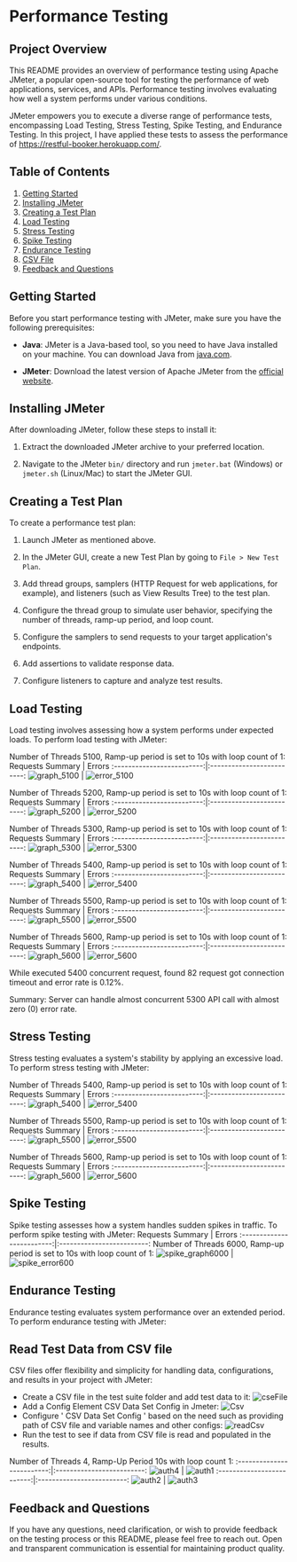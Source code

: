 # Performance Testing

## Project Overview

This README provides an overview of performance testing using Apache JMeter, a popular open-source tool for testing the performance of web applications, services, and APIs.
Performance testing involves evaluating how well a system performs under various conditions. 

JMeter empowers you to execute a diverse range of performance tests, encompassing Load Testing, Stress Testing, Spike Testing, and Endurance Testing. In this project, I have applied these tests to assess the performance of https://restful-booker.herokuapp.com/.

## Table of Contents

1. [Getting Started](#getting-started)
2. [Installing JMeter](#installing-jmeter)
3. [Creating a Test Plan](#creating-a-test-plan)
4. [Load Testing](#load-testing)
5. [Stress Testing](#stress-testing)
6. [Spike Testing](#spike-testing)
7. [Endurance Testing](#endurance-testing)
8. [CSV File](#csv-file)
9. [Feedback and Questions](#feedback-and-questions)

## Getting Started

Before you start performance testing with JMeter, make sure you have the following prerequisites:

- **Java**: JMeter is a Java-based tool, so you need to have Java installed on your machine. You can download Java from [java.com](https://www.java.com/).

- **JMeter**: Download the latest version of Apache JMeter from the [official website](https://jmeter.apache.org/download_jmeter.cgi).

## Installing JMeter

After downloading JMeter, follow these steps to install it:

1. Extract the downloaded JMeter archive to your preferred location.

2. Navigate to the JMeter `bin/` directory and run `jmeter.bat` (Windows) or `jmeter.sh` (Linux/Mac) to start the JMeter GUI.

## Creating a Test Plan

To create a performance test plan:

1. Launch JMeter as mentioned above.

2. In the JMeter GUI, create a new Test Plan by going to `File > New Test Plan`.

3. Add thread groups, samplers (HTTP Request for web applications, for example), and listeners (such as View Results Tree) to the test plan.

4. Configure the thread group to simulate user behavior, specifying the number of threads, ramp-up period, and loop count.

5. Configure the samplers to send requests to your target application's endpoints.

6. Add assertions to validate response data.

7. Configure listeners to capture and analyze test results.

## Load Testing

Load testing involves assessing how a system performs under expected loads. To perform load testing with JMeter:

Number of Threads 5100, Ramp-up period is set to 10s with loop count of 1:
Requests Summary             |  Errors
:-------------------------:|:-------------------------:
![graph_5100](https://github.com/rabeya19/Performance_Testing/assets/50509949/033bea0d-2f79-482c-af42-9b2c37e7e7eb) | ![error_5100](https://github.com/rabeya19/Performance_Testing/assets/50509949/caec0fcf-d868-4088-bc64-b58f327272bc)

Number of Threads 5200, Ramp-up period is set to 10s with loop count of 1:
Requests Summary             |  Errors
:-------------------------:|:-------------------------:
![graph_5200](https://github.com/rabeya19/Performance_Testing/assets/50509949/1cf9afb0-078d-4737-97c6-9118f1111064) | ![error_5200](https://github.com/rabeya19/Performance_Testing/assets/50509949/8ee21330-c011-4825-a143-8c190faafe86)

Number of Threads 5300, Ramp-up period is set to 10s with loop count of 1:
Requests Summary             |  Errors
:-------------------------:|:-------------------------:
![graph_5300](https://github.com/rabeya19/Performance_Testing/assets/50509949/f1af4822-b5eb-45c6-9ab0-b371b0d51eff) | ![error_5300](https://github.com/rabeya19/Performance_Testing/assets/50509949/25c77ac2-9a3b-422a-996a-b415a6cd051d)

Number of Threads 5400, Ramp-up period is set to 10s with loop count of 1:
Requests Summary             |  Errors
:-------------------------:|:-------------------------:
![graph_5400](https://github.com/rabeya19/Performance_Testing/assets/50509949/48217f8e-02df-4cf0-81e8-36c24d918213) | ![error_5400](https://github.com/rabeya19/Performance_Testing/assets/50509949/8e55bc01-64d5-4d3c-8a32-ad7de2c50da2)

Number of Threads 5500, Ramp-up period is set to 10s with loop count of 1:
Requests Summary             |  Errors
:-------------------------:|:-------------------------:
![graph_5500](https://github.com/rabeya19/Performance_Testing/assets/50509949/82ec1f22-6074-4000-bb1e-0cad73fefa75) | ![error_5500](https://github.com/rabeya19/Performance_Testing/assets/50509949/98f678f1-a921-48fc-8603-d90e0fc2d8ba)

Number of Threads 5600, Ramp-up period is set to 10s with loop count of 1:
Requests Summary             |  Errors
:-------------------------:|:-------------------------:
![graph_5600](https://github.com/rabeya19/Performance_Testing/assets/50509949/aa039022-e951-4cdd-a300-5e37e659881c) | ![error_5600](https://github.com/rabeya19/Performance_Testing/assets/50509949/01b2dd08-f4f9-436b-81a6-744cfaffbefb)

While executed 5400 concurrent request, found  82 request got connection timeout and error rate is 0.12%. 

Summary: Server can handle almost concurrent 5300 API call with almost zero (0) error rate.

## Stress Testing

Stress testing evaluates a system's stability by applying an excessive load. To perform stress testing with JMeter:

Number of Threads 5400, Ramp-up period is set to 10s with loop count of 1:
Requests Summary             |  Errors
:-------------------------:|:-------------------------:
![graph_5400](https://github.com/rabeya19/Performance_Testing/assets/50509949/48217f8e-02df-4cf0-81e8-36c24d918213) | ![error_5400](https://github.com/rabeya19/Performance_Testing/assets/50509949/8e55bc01-64d5-4d3c-8a32-ad7de2c50da2)

Number of Threads 5500, Ramp-up period is set to 10s with loop count of 1:
Requests Summary             |  Errors
:-------------------------:|:-------------------------:
![graph_5500](https://github.com/rabeya19/Performance_Testing/assets/50509949/82ec1f22-6074-4000-bb1e-0cad73fefa75) | ![error_5500](https://github.com/rabeya19/Performance_Testing/assets/50509949/98f678f1-a921-48fc-8603-d90e0fc2d8ba)

Number of Threads 5600, Ramp-up period is set to 10s with loop count of 1:
Requests Summary             |  Errors
:-------------------------:|:-------------------------:
![graph_5600](https://github.com/rabeya19/Performance_Testing/assets/50509949/aa039022-e951-4cdd-a300-5e37e659881c) | ![error_5600](https://github.com/rabeya19/Performance_Testing/assets/50509949/01b2dd08-f4f9-436b-81a6-744cfaffbefb)

## Spike Testing

Spike testing assesses how a system handles sudden spikes in traffic. To perform spike testing with JMeter:
Requests Summary             |  Errors
:-------------------------:|:-------------------------:
Number of Threads 6000, Ramp-up period is set to 10s with loop count of 1:
![spike_graph6000](https://github.com/rabeya19/Performance_Testing/assets/50509949/2c751f7e-e4ac-4afc-b6ec-29904a208823) | ![spike_error600](https://github.com/rabeya19/Performance_Testing/assets/50509949/8e0816dc-b113-4df5-8e52-2a12128b1204)

## Endurance Testing

Endurance testing evaluates system performance over an extended period. To perform endurance testing with JMeter:



## Read Test Data from CSV file

CSV files offer flexibility and simplicity for handling data, configurations, and results in your project with JMeter:

- Create a CSV file in the test suite folder and add test data to it:
  ![cseFile](https://github.com/rabeya19/Performance_Testing/assets/50509949/eb146f63-87a8-4e91-bc2d-e52711930743)
- Add a Config Element CSV Data Set Config in Jmeter:
  ![Csv](https://github.com/rabeya19/Performance_Testing/assets/50509949/22cff79a-5f4f-491e-ae39-9b90e3c19aae)
- Configure ' CSV Data Set Config ' based on the need such as providing path of CSV file and variable names and other configs:
![readCsv](https://github.com/rabeya19/Performance_Testing/assets/50509949/7b0d3d9c-0e10-4ce7-898c-f3fbbd103faf)
- Run the test to see if data from CSV file is read and populated in the results.

Number of Threads 4, Ramp-Up Period 10s with loop count 1:
:-------------------------:|:-------------------------:
![auth4](https://github.com/rabeya19/Performance_Testing/assets/50509949/f4e9819b-3b51-4300-a221-aa5571e49cfe) | ![auth1](https://github.com/rabeya19/Performance_Testing/assets/50509949/e0706e91-d7b7-405f-8b0c-87cc8e2a2538)
:-------------------------:|:-------------------------:
![auth2](https://github.com/rabeya19/Performance_Testing/assets/50509949/453a00f4-d685-49b5-840d-ff17f36413ab) | ![auth3](https://github.com/rabeya19/Performance_Testing/assets/50509949/d8082f25-c961-4e43-bcc2-c74dba8ffda3)


## Feedback and Questions

If you have any questions, need clarification, or wish to provide feedback on the testing process or this README, please feel free to reach out. Open and transparent communication is essential for maintaining product quality.
